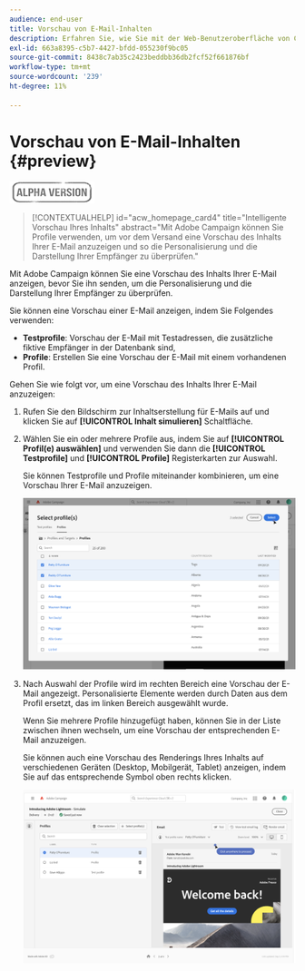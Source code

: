 ```yaml
---
audience: end-user
title: Vorschau von E-Mail-Inhalten
description: Erfahren Sie, wie Sie mit der Web-Benutzeroberfläche von Campaign eine Vorschau Ihres E-Mail-Inhalts anzeigen können.
exl-id: 663a8395-c5b7-4427-bfdd-055230f9bc05
source-git-commit: 8438c7ab35c2423beddbb36db2fcf52f661876bf
workflow-type: tm+mt
source-wordcount: '239'
ht-degree: 11%

---
```


# Vorschau von E-Mail-Inhalten {#preview}

![](../assets/do-not-localize/badge.png)

>[!CONTEXTUALHELP]
>id="acw_homepage_card4"
>title="Intelligente Vorschau Ihres Inhalts"
>abstract="Mit Adobe Campaign können Sie Profile verwenden, um vor dem Versand eine Vorschau des Inhalts Ihrer E-Mail anzuzeigen und so die Personalisierung und die Darstellung Ihrer Empfänger zu überprüfen."

Mit Adobe Campaign können Sie eine Vorschau des Inhalts Ihrer E-Mail anzeigen, bevor Sie ihn senden, um die Personalisierung und die Darstellung Ihrer Empfänger zu überprüfen.

Sie können eine Vorschau einer E-Mail anzeigen, indem Sie Folgendes verwenden:

* **Testprofile**: Vorschau der E-Mail mit Testadressen, die zusätzliche fiktive Empfänger in der Datenbank sind,
* **Profile**: Erstellen Sie eine Vorschau der E-Mail mit einem vorhandenen Profil.

Gehen Sie wie folgt vor, um eine Vorschau des Inhalts Ihrer E-Mail anzuzeigen:

1. Rufen Sie den Bildschirm zur Inhaltserstellung für E-Mails auf und klicken Sie auf **[!UICONTROL Inhalt simulieren]** Schaltfläche.

1. Wählen Sie ein oder mehrere Profile aus, indem Sie auf **[!UICONTROL Profil(e) auswählen]** und verwenden Sie dann die **[!UICONTROL Testprofile]** und **[!UICONTROL Profile]** Registerkarten zur Auswahl.

   Sie können Testprofile und Profile miteinander kombinieren, um eine Vorschau Ihrer E-Mail anzuzeigen.

   ![](assets/preview-profile.png)

1. Nach Auswahl der Profile wird im rechten Bereich eine Vorschau der E-Mail angezeigt. Personalisierte Elemente werden durch Daten aus dem Profil ersetzt, das im linken Bereich ausgewählt wurde.

   Wenn Sie mehrere Profile hinzugefügt haben, können Sie in der Liste zwischen ihnen wechseln, um eine Vorschau der entsprechenden E-Mail anzuzeigen.

   Sie können auch eine Vorschau des Renderings Ihres Inhalts auf verschiedenen Geräten (Desktop, Mobilgerät, Tablet) anzeigen, indem Sie auf das entsprechende Symbol oben rechts klicken.

   ![](assets/preview.png)

